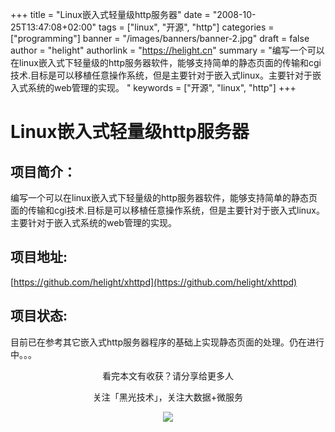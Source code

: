 +++
title = "Linux嵌入式轻量级http服务器"
date = "2008-10-25T13:47:08+02:00"
tags = ["linux", "开源", "http"]
categories = ["programming"]
banner = "/images/banners/banner-2.jpg"
draft = false
author = "helight"
authorlink = "https://helight.cn"
summary = "编写一个可以在linux嵌入式下轻量级的http服务器软件，能够支持简单的静态页面的传输和cgi技术.目标是可以移植任意操作系统，但是主要针对于嵌入式linux。主要针对于嵌入式系统的web管理的实现。 "
keywords = ["开源", "linux", "http"]
+++

# Linux嵌入式轻量级http服务器
## 项目简介：
编写一个可以在linux嵌入式下轻量级的http服务器软件，能够支持简单的静态页面的传输和cgi技术.目标是可以移植任意操作系统，但是主要针对于嵌入式linux。主要针对于嵌入式系统的web管理的实现。 

## 项目地址:
[https://github.com/helight/xhttpd](https://github.com/helight/xhttpd)

## 项目状态:

目前已在参考其它嵌入式http服务器程序的基础上实现静态页面的处理。仍在进行中。。。

<center>
看完本文有收获？请分享给更多人<br>

关注「黑光技术」，关注大数据+微服务<br>

![](/images/qrcode_helight_tech.jpg)
</center>
